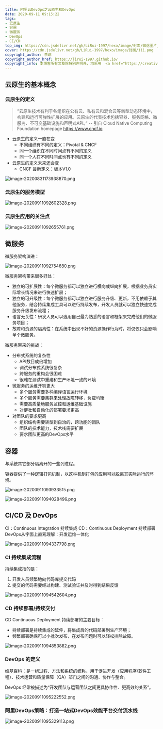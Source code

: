 ```yaml
---
title: 阿里云DevOps之云原生和DevOps
date: 2020-09-11 09:15:22
tags:
- 云原生
- 容器
- 微服务
- DevOps
- CI/CD
top_img: https://cdn.jsdelivr.net/gh/LiRui-1997/hexo/image/封面/微信图片_20200922105439.png
cover: https://cdn.jsdelivr.net/gh/LiRui-1997/hexo/image/封面/111.png
copyright_author: 李瑞
copyright_author_href: https://lirui-1997.github.io/
copyright_info: 本博客所有文章除特别声明外，均采用  <a href="https://creativecommons.org/licenses/by-nc-sa/4.0/">CC BY-NC-SA 4.0 </a> 许可协议。转载请注明出处！
---
```


## 云原生的基本概念

### 云原生的定义

>“云原生技术有利于各组织在公有云、私有云和混合云等新型动态环境中，构建和运行可弹性扩展的应用。云原生的代表技术包括容器、服务网格、微服务、不可变基础设施和声明式API。”
>-- 引自 Cloud Native Computing Foundation homepage https://www.cncf.io
>

- 云原生的定义一直在变
	- 不同组织有不同的定义：Pivotal & CNCF
	- 同一个组织在不同时间点有不同的定义
	- 同一个人在不同时间点也有不同的定义
- 云原生的定义未来还会变
	- CNCF 最新定义：版本V1.0

![image-20200831173938870.png](https://cdn.jsdelivr.net/gh/LiRui-1997/hexo/image/云原生和DevOps/image-20200911092316230.png)

### 云原生的服务模型

![image-20200911092602328.png](https://cdn.jsdelivr.net/gh/LiRui-1997/hexo/image/云原生和DevOps/image-20200911092602328.png)

### 云原生应用的关注点

![image-20200911092655761.png](https://cdn.jsdelivr.net/gh/LiRui-1997/hexo/image/云原生和DevOps/image-20200911092655761.png)

## 微服务

微服务架构演进：

![image-20200911092754680.png](https://cdn.jsdelivr.net/gh/LiRui-1997/hexo/image/云原生和DevOps/image-20200911092754680.png)

微服务架构带来很多好处：
- 独立的可扩展性：每个微服务都可以独立进行横向或纵向扩展，根据业务员实际增长情况来进行快速扩展；
- 独立的可升级性：每个微服务都可以独立进行服务升级、更新，不用依赖于其他服务，结合持续集成工具可以进行持续发布，开发人员就可以独立快速完成服务升级发布流程；
- 语言无关性：研发人员可以选用自己最为熟悉的语言和框架来完成他们的微服务项目；
- 故障和资源的隔离性：在系统中出现不好的资源操作行为时，将仅仅只会影响单个微服务。

微服务带来的挑战：
- 分布式系统的复杂性
	- API数目成倍增加
	- 调试分布式系统很复杂
	- 跨服务的重构会很困难
	- 很难在测试中重建和生产环境一致的环境
- 微服务的运维开销更大
	- 多个服务需要多种编译语言运行环境
	- 多个服务需要集群来处理故障转移，负载均衡
	- 需要高质量地服务监控和运维基础设施
	- 对健壮和自动化的部署要求更高
- 对团队的要求更高
	- 组织结构需要转型到自治的，跨功能的团队
	- 团队的技术能力，技术栈需要扩展
	- 要求团队更高的DevOps水平

## 容器

与系统其它部分隔离开的一些列进程。

容器提供了一种逻辑打包机制，以这种机制打包的应用可以脱离其实际运行的环境。

![image-20200911093933515.png](https://cdn.jsdelivr.net/gh/LiRui-1997/hexo/image/云原生和DevOps/image-20200911093933515.png)

![image-20200911094028496.png](https://cdn.jsdelivr.net/gh/LiRui-1997/hexo/image/云原生和DevOps/image-20200911094028496.png)

## CI/CD 及 DevOps

CI：Continuous Integration 持续集成
CD：Continuous Deployment 持续部署
DevOps从字面上直观理解：开发运维一体化

![image-20200911094337798.png](https://cdn.jsdelivr.net/gh/LiRui-1997/hexo/image/云原生和DevOps/image-20200911094337798.png)

### CI 持续集成流程

持续集成指的是：
1. 开发人员频繁地向代码库提交代码
2. 提交的代码需要经过构建、测试验证并及时得到结果反馈

![image-20200911094542604.png](https://cdn.jsdelivr.net/gh/LiRui-1997/hexo/image/云原生和DevOps/image-20200911094542604.png)

### CD 持续部署/持续交付

CD Continuous Deployment 持续部署的主要目标：
- 持续部署是持续集成的延伸，将集成后的代码部署到生产环境；
- 频繁部署确保可以小批次发布，在发布问题时可以轻松排除故障。

![image-20200911094853882.png](https://cdn.jsdelivr.net/gh/LiRui-1997/hexo/image/云原生和DevOps/image-20200911094853882.png)

### DevOps 的定义

维基百科：是一组过程、方法和系统的统称，用于促进开发（应用程序/软件工程）、技术运营和质量保障（QA）部门之间的沟通、协作与整合。

DevOps 经常被描述为“开发团队与运营团队之间更具协作性、更高效的关系”。

![image-20200911095222552.png](https://cdn.jsdelivr.net/gh/LiRui-1997/hexo/image/云原生和DevOps/image-20200911095222552.png)

### 阿里DevOps策略：打造一站式DevOps效能平台交付流水线

![image-20200911095329113.png](https://cdn.jsdelivr.net/gh/LiRui-1997/hexo/image/云原生和DevOps/image-20200911095329113.png)






